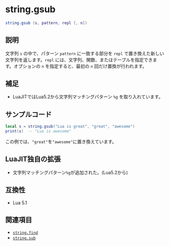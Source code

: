 # string.gsub

```lua
string.gsub (s, pattern, repl [, n])
```

## 説明

文字列 `s` の中で、パターン `pattern` に一致する部分を `repl` で置き換えた新しい文字列を返します。`repl` には、文字列、関数、またはテーブルを指定できます。オプションの `n` を指定すると、最初の `n` 回だけ置換が行われます。

## 補足

- LuaJITではLua5.2から文字列マッチングパターン `%g` を取り入れています。

## サンプルコード

```lua
local s = string.gsub("Lua is great", "great", "awesome")
print(s)  -- "Lua is awesome"
```

この例では、`"great"`を`"awesome"`に置き換えています。

## LuaJIT独自の拡張

- 文字列マッチングパターン`%g`が追加された。(Lua5.2から)

## 互換性

- Lua 5.1

## 関連項目

- [`string.find`](find.md)
- [`string.sub`](sub.md)